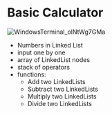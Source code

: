 # Basic Calculator
![WindowsTerminal_olNtWg7GMa](https://user-images.githubusercontent.com/65607123/233770842-dc636b48-b0cd-4cf6-b134-25112e30725a.png)


- Numbers in Linked List 
- input one by one 
- array of LinkedList nodes 
- stack of operators 
- functions:
  - Add two LinkedLists
  - Subtract two LinkedLists 
  - Multiply two LinkedLists 
  - Divide two LinkedLists 
